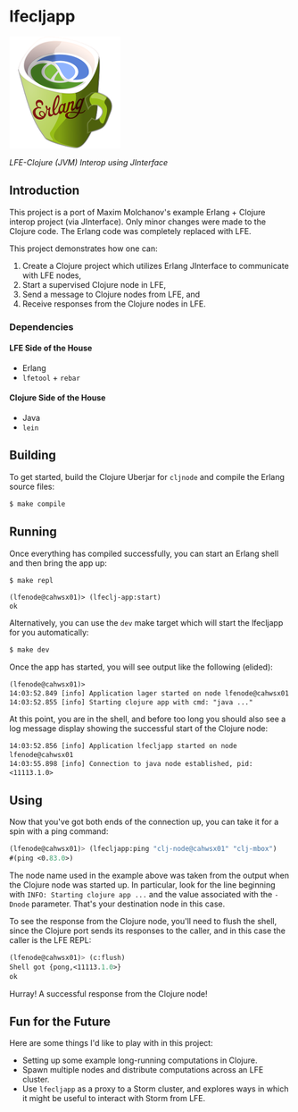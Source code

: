 # lfecljapp

<a href="resources/images/LispFlavoredErlangClojure-medium-square.png">
<img src="resources/images/LispFlavoredErlangClojure-small-square.png" />
</a>

*LFE-Clojure (JVM) Interop using JInterface*

## Introduction

This project is a port of Maxim Molchanov's example Erlang + Clojure interop
project (via JInterface). Only minor changes were made to the Clojure code.
The Erlang code was completely replaced with LFE.

This project demonstrates how one can:

1. Create a Clojure project which utilizes Erlang JInterface to communicate
   with LFE nodes,
1. Start a supervised Clojure node in LFE,
1. Send a message to Clojure nodes from LFE, and
1. Receive responses from the Clojure nodes in LFE.


### Dependencies

#### LFE Side of the House

* Erlang
* ``lfetool`` + ``rebar``

#### Clojure Side of the House

* Java
* ``lein``

## Building

To get started, build the Clojure Uberjar for ``cljnode`` and compile the
Erlang source files:

```bash
$ make compile
```

## Running

Once everything has compiled successfully, you can start an Erlang shell and
then bring the app up:

```bash
$ make repl
```

```lfe
(lfenode@cahwsx01)> (lfeclj-app:start)
ok
```

Alternatively, you can use the ``dev`` make target which will start the
lfecljapp for you automatically:

```bash
$ make dev
```

Once the app has started, you will see output like the following (elided):

```
(lfenode@cahwsx01)>
14:03:52.849 [info] Application lager started on node lfenode@cahwsx01
14:03:52.855 [info] Starting clojure app with cmd: "java ..."
```

At this point, you are in the shell, and before too long you should also see
a log message display showing the successful start of the Clojure node:

```
14:03:52.856 [info] Application lfecljapp started on node lfenode@cahwsx01
14:03:55.898 [info] Connection to java node established, pid: <11113.1.0>
```

## Using

Now that you've got both ends of the connection up, you can take it for a
spin with a ping command:

```cl
(lfenode@cahwsx01)> (lfecljapp:ping "clj-node@cahwsx01" "clj-mbox")
#(ping <0.83.0>)
```

The node name used in the example above was taken from the output when the
Clojure node was started up. In particular, look for the line beginning with
``INFO: Starting clojure app ...`` and the value associated with the ``-Dnode``
parameter. That's your destination node in this case.

To see the response from the Clojure node, you'll need to flush the shell,
since the Clojure port sends its responses to the caller, and in this case the
caller is the LFE REPL:

```cl
(lfenode@cahwsx01)> (c:flush)
Shell got {pong,<11113.1.0>}
ok
```

Hurray! A successful response from the Clojure node!

## Fun for the Future

Here are some things I'd like to play with in this project:

* Setting up some example long-running computations in Clojure.
* Spawn multiple nodes and distribute computations across an LFE cluster.
* Use ``lfecljapp`` as a proxy to a Storm cluster, and explores ways in which
  it might be useful to interact with Storm from LFE.
